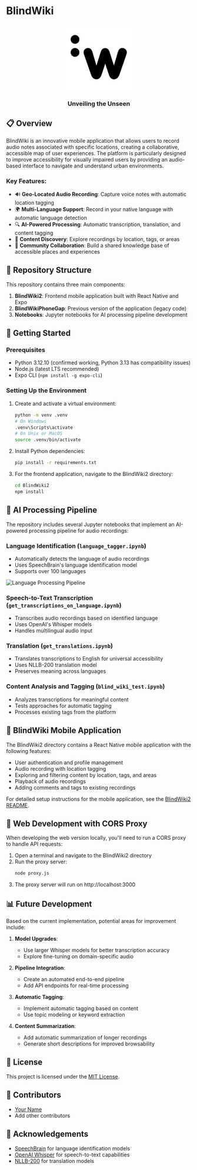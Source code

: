 # BlindWiki

<div align="center">
  <img src="https://github.com/adriacoding/blindwikiapp/blob/master/BlindWiki2/assets/images/icon.png?raw=true" alt="BlindWiki Logo" width="180">
  <br>
  <h3>Unveiling the Unseen</h3>
</div>

## 📋 Overview

BlindWiki is an innovative mobile application that allows users to record audio notes associated with specific locations, creating a collaborative, accessible map of user experiences. The platform is particularly designed to improve accessibility for visually impaired users by providing an audio-based interface to navigate and understand urban environments.

### Key Features:

- 🔊 **Geo-Located Audio Recording**: Capture voice notes with automatic location tagging
- 🌍 **Multi-Language Support**: Record in your native language with automatic language detection
- 🔍 **AI-Powered Processing**: Automatic transcription, translation, and content tagging
- 🧩 **Content Discovery**: Explore recordings by location, tags, or areas
- 👥 **Community Collaboration**: Build a shared knowledge base of accessible places and experiences

## 🔧 Repository Structure

This repository contains three main components:

1. **BlindWiki2**: Frontend mobile application built with React Native and Expo
2. **BlindWikiPhoneGap**: Previous version of the application (legacy code)
3. **Notebooks**: Jupyter notebooks for AI processing pipeline development

## 🚀 Getting Started

### Prerequisites

- Python 3.12.10 (confirmed working, Python 3.13 has compatibility issues)
- Node.js (latest LTS recommended)
- Expo CLI (`npm install -g expo-cli`)

### Setting Up the Environment

1. Create and activate a virtual environment:
   ```bash
   python -m venv .venv
   # On Windows
   .venv\Scripts\activate
   # On Unix or MacOS
   source .venv/bin/activate
   ```

2. Install Python dependencies:
   ```bash
   pip install -r requirements.txt
   ```

3. For the frontend application, navigate to the BlindWiki2 directory:
   ```bash
   cd BlindWiki2
   npm install
   ```

## 🔬 AI Processing Pipeline

The repository includes several Jupyter notebooks that implement an AI-powered processing pipeline for audio recordings:

### Language Identification (`language_tagger.ipynb`)
- Automatically detects the language of audio recordings
- Uses SpeechBrain's language identification model
- Supports over 100 languages

<img src="https://mermaid.ink/img/pako:eNptkU9rwzAMxb-K0GmF7QOUHUZhDYxCGWywHXZR7KYRjZ3ZcktX8t1nJ2lh9E-ynt4P6UlXkoUSJMGcGqsewpAzq8zOKcB1FKXvMb-uBByNqpBLBxRl8CUU5pSCkFYaXMEWzQbK1rpyQU6vz6vD2cAnMGKlOVN-s9nCoA4azUkH_sZdQNIXMOoLLCzhDOTfsMCijO_Fvh43nbHAhODSYuXoTfvEEsXaUB_nX0Lxx9BOa2zB-HnBNB1v4hiyHxQo5ywqDzfPYRSGK2-7xDzKspRlJuMhNp-3eZJkHnNjmJXs_1NkXZwmk_uNx3KZyXZ1A1mFLGFmuVUn9yHFQDYGqaB-r86nnHQu7d1P2HbpQOJBx8N-nI57_QB-tI4v" alt="Language Processing Pipeline">

### Speech-to-Text Transcription (`get_transcriptions_on_language.ipynb`)
- Transcribes audio recordings based on identified language
- Uses OpenAI's Whisper models
- Handles multilingual audio input

### Translation (`get_translations.ipynb`)
- Translates transcriptions to English for universal accessibility
- Uses NLLB-200 translation model
- Preserves meaning across languages

### Content Analysis and Tagging (`blind_wiki_test.ipynb`)
- Analyzes transcriptions for meaningful content
- Tests approaches for automatic tagging
- Processes existing tags from the platform

## 📱 BlindWiki Mobile Application

The BlindWiki2 directory contains a React Native mobile application with the following features:

- User authentication and profile management
- Audio recording with location tagging
- Exploring and filtering content by location, tags, and areas
- Playback of audio recordings
- Adding comments and tags to existing recordings

For detailed setup instructions for the mobile application, see the [BlindWiki2 README](./BlindWiki2/README.md).

## 🔄 Web Development with CORS Proxy

When developing the web version locally, you'll need to run a CORS proxy to handle API requests:

1. Open a terminal and navigate to the BlindWiki2 directory
2. Run the proxy server:
   ```bash
   node proxy.js
   ```
3. The proxy server will run on http://localhost:3000

## 📊 Future Development

Based on the current implementation, potential areas for improvement include:

1. **Model Upgrades**:
   - Use larger Whisper models for better transcription accuracy
   - Explore fine-tuning on domain-specific audio

2. **Pipeline Integration**:
   - Create an automated end-to-end pipeline
   - Add API endpoints for real-time processing

3. **Automatic Tagging**:
   - Implement automatic tagging based on content
   - Use topic modeling or keyword extraction

4. **Content Summarization**:
   - Add automatic summarization of longer recordings
   - Generate short descriptions for improved browsability

## 📄 License

This project is licensed under the [MIT License](LICENSE).

## 👥 Contributors

- [Your Name](https://github.com/yourusername)
- Add other contributors

## 🙏 Acknowledgements

- [SpeechBrain](https://speechbrain.github.io/) for language identification models
- [OpenAI Whisper](https://github.com/openai/whisper) for speech-to-text capabilities
- [NLLB-200](https://github.com/facebookresearch/fairseq/tree/nllb) for translation models